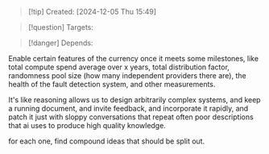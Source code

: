 
>[!tip] Created: [2024-12-05 Thu 15:49]

>[!question] Targets: 

>[!danger] Depends: 

Enable certain features of the currency once it meets some milestones, like total compute spend average over x years, total distribution factor, randomness pool size (how many independent providers there are), the health of the fault detection system, and other measurements.

It's like reasoning allows us to design arbitrarily complex systems, and keep a running document, and invite feedback, and incorporate it rapidly, and patch it just with sloppy conversations that repeat often poor descriptions that ai uses to produce high quality knowledge.

for each one, find compound ideas that should be split out.